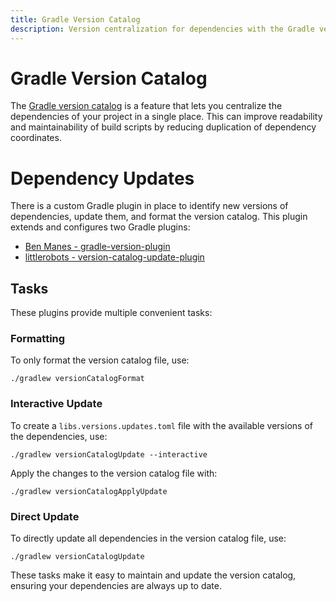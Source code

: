 ```yaml
---
title: Gradle Version Catalog
description: Version centralization for dependencies with the Gradle version catalog.
---
```


# Gradle Version Catalog

The [Gradle version catalog](https://docs.gradle.org/current/userguide/platforms.html) is a feature that lets you centralize the
dependencies of your project in a single place. This can improve readability and maintainability of build scripts by reducing duplication of
dependency coordinates.

# Dependency Updates

There is a custom Gradle plugin in place to identify new versions of dependencies, update them, and format the version catalog. This plugin
extends and configures two Gradle plugins:

- [Ben Manes - gradle-version-plugin](https://github.com/ben-manes/gradle-versions-plugin)
- [littlerobots - version-catalog-update-plugin](https://github.com/littlerobots/version-catalog-update-plugin)

## Tasks

These plugins provide multiple convenient tasks:

### Formatting

To only format the version catalog file, use:

```shell
./gradlew versionCatalogFormat
```

### Interactive Update

To create a `libs.versions.updates.toml` file with the available versions of the dependencies, use:

```shell
./gradlew versionCatalogUpdate --interactive
```

Apply the changes to the version catalog file with:

```shell
./gradlew versionCatalogApplyUpdate
```

### Direct Update

To directly update all dependencies in the version catalog file, use:

```shell
./gradlew versionCatalogUpdate
```

These tasks make it easy to maintain and update the version catalog, ensuring your dependencies are always up to date.
